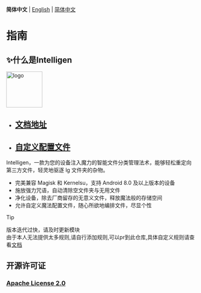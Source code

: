 **简体中文** | [English](README_EN.md) | [简体中文](README.md) 

# 指南

## ✨什么是Intelligen


<img src="https://intelligent.nightrainmilkyway.cn/刻晴.png" style="width: 96px;" alt="logo">

* ## [文档地址](https://intelligent.nightrainmilkyway.cn)

* ## [自定义配置文件](https://intelligent.nightrainmilkyway.cn/demo/)

Intelligen，一款为您的设备注入魔力的智能文件分类管理法术，能够轻松重定向第三方文件，轻灵地驱逐 lg 文件夹的杂物。

* 完美兼容 Magisk 和 Kernelsu，支持 Android 8.0 及以上版本的设备
* 施放强力咒语，自动清除空文件夹与无用文件
* 净化设备，除去厂商留存的无意义文件，释放魔法般的存储空间
* 允许自定义魔法配置文件，随心所欲地编排文件，尽显个性

> [!TIP]
> 版本迭代过快，请及时更新模块  
> 由于本人无法提供太多规则,请自行添加规则,可以pr到此仓库,具体自定义规则请查看[文档](https://intelligent.nightrainmilkyway.cn)


## 开源许可证
### [Apache License 2.0](https://github.com/NightRainMilkyWay/intelligent/blob/master/LICENSE)
